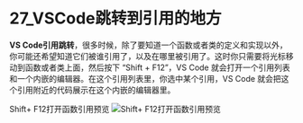 # 27_VSCode跳转到引用的地方

**VS Code引用跳转**，很多时候，除了要知道一个函数或者类的定义和实现以外，你可能还希望知道它们被谁引用了，以及在哪里被引用了。这时你只需要将光标移动到函数或者类上面，然后按下 “Shift + F12”，VS Code 就会打开一个引用列表和一个内嵌的编辑器。在这个引用列表里，你选中某个引用，VS Code 就会把这个引用附近的代码展示在这个内嵌的编辑器里。

Shift+ F12打开函数引用预览
![Shift+ F12打开函数引用预览](https://img.geek-docs.com/vscode/language-support/shift-f12-function-reference.gif)